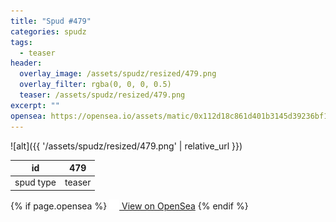 ```yaml
---
title: "Spud #479"
categories: spudz
tags:
  - teaser
header:
  overlay_image: /assets/spudz/resized/479.png
  overlay_filter: rgba(0, 0, 0, 0.5)
  teaser: /assets/spudz/resized/479.png
excerpt: ""
opensea: https://opensea.io/assets/matic/0x112d18c861d401b3145d39236bf149f01e18beed/479
---
```

![alt]({{ '/assets/spudz/resized/479.png' | relative_url }})

| id | 479 |
|-|-|
| spud type | teaser |

{% if page.opensea %}
<a href="{{page.opensea}}" class="btn btn--info" onclick="window.open(this.href, '_blank'); return false;"><img src="/assets/images/opensea.svg" width="16px"><span>  View on OpenSea</span></a>
{% endif %}
